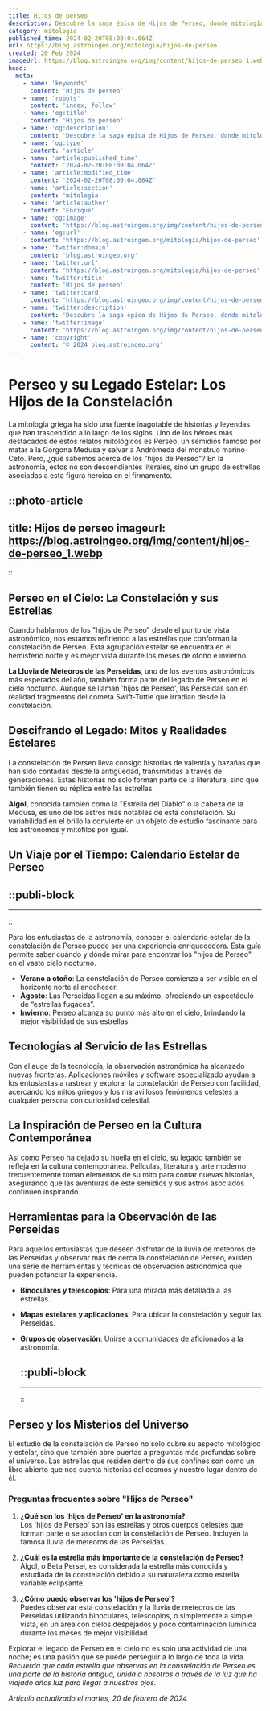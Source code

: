 ```yaml
---
title: Hijos de perseo
description: Descubre la saga épica de Hijos de Perseo, donde mitología y aventura se entrelazan en una narrativa fascinante y llena de acción.
category: mitologia
published_time: 2024-02-20T08:00:04.064Z
url: https://blog.astroingeo.org/mitologia/hijos-de-perseo
created: 20 Feb 2024
imageUrl: https://blog.astroingeo.org/img/content/hijos-de-perseo_1.webp
head:
  meta:
    - name: 'keywords'
      content: 'Hijos de perseo'
    - name: 'robots'
      content: 'index, follow'
    - name: 'og:title'
      content: 'Hijos de perseo'
    - name: 'og:description'
      content: 'Descubre la saga épica de Hijos de Perseo, donde mitología y aventura se entrelazan en una narrativa fascinante y llena de acción.'
    - name: 'og:type'
      content: 'article'
    - name: 'article:published_time'
      content: '2024-02-20T08:00:04.064Z'
    - name: 'article:modified_time'
      content: '2024-02-20T08:00:04.064Z'
    - name: 'article:section'
      content: 'mitologia'
    - name: 'article:author'
      content: 'Enrique'
    - name: 'og:image'
      content: 'https://blog.astroingeo.org/img/content/hijos-de-perseo_1.webp'
    - name: 'og:url'
      content: 'https://blog.astroingeo.org/mitologia/hijos-de-perseo'
    - name: 'twitter:domain'
      content: 'blog.astroingeo.org'
    - name: 'twitter:url'
      content: 'https://blog.astroingeo.org/mitologia/hijos-de-perseo'
    - name: 'twitter:title'
      content: 'Hijos de perseo'
    - name: 'twitter:card'
      content: 'https://blog.astroingeo.org/img/content/hijos-de-perseo_1.webp'
    - name: 'twitter:description'
      content: 'Descubre la saga épica de Hijos de Perseo, donde mitología y aventura se entrelazan en una narrativa fascinante y llena de acción.'
    - name: 'twitter:image'
      content: 'https://blog.astroingeo.org/img/content/hijos-de-perseo_1.webp'
    - name: 'copyright'
      content: '© 2024 blog.astroingeo.org'
---
```

# Perseo y su Legado Estelar: Los Hijos de la Constelación

La mitología griega ha sido una fuente inagotable de historias y leyendas que han trascendido a lo largo de los siglos. Uno de los héroes más destacados de estos relatos mitológicos es Perseo, un semidiós famoso por matar a la Gorgona Medusa y salvar a Andrómeda del monstruo marino Ceto. Pero, ¿qué sabemos acerca de los "hijos de Perseo"? En la astronomía, estos no son descendientes literales, sino un grupo de estrellas asociadas a esta figura heroica en el firmamento.


::photo-article
---
title: Hijos de perseo
imageurl: https://blog.astroingeo.org/img/content/hijos-de-perseo_1.webp
---
::



## Perseo en el Cielo: La Constelación y sus Estrellas

Cuando hablamos de los "hijos de Perseo" desde el punto de vista astronómico, nos estamos refiriendo a las estrellas que conforman la constelación de Perseo. Esta agrupación estelar se encuentra en el hemisferio norte y es mejor vista durante los meses de otoño e invierno.

**La Lluvia de Meteoros de las Perseidas**, uno de los eventos astronómicos más esperados del año, también forma parte del legado de Perseo en el cielo nocturno. Aunque se llaman 'hijos de Perseo', las Perseidas son en realidad fragmentos del cometa Swift-Tuttle que irradian desde la constelación.

## Descifrando el Legado: Mitos y Realidades Estelares

La constelación de Perseo lleva consigo historias de valentía y hazañas que han sido contadas desde la antigüedad, transmitidas a través de generaciones. Estas historias no solo forman parte de la literatura, sino que también tienen su réplica entre las estrellas.

**Algol**, conocida también como la "Estrella del Diablo" o la cabeza de la Medusa, es uno de los astros más notables de esta constelación. Su variabilidad en el brillo la convierte en un objeto de estudio fascinante para los astrónomos y mitófilos por igual.

## Un Viaje por el Tiempo: Calendario Estelar de Perseo


  ::publi-block
  ---
  ---
  ::
  
  

Para los entusiastas de la astronomía, conocer el calendario estelar de la constelación de Perseo puede ser una experiencia enriquecedora. Esta guía permite saber cuándo y dónde mirar para encontrar los "hijos de Perseo" en el vasto cielo nocturno.

- **Verano a otoño**: La constelación de Perseo comienza a ser visible en el horizonte norte al anochecer.
- **Agosto**: Las Perseidas llegan a su máximo, ofreciendo un espectáculo de “estrellas fugaces”.
- **Invierno**: Perseo alcanza su punto más alto en el cielo, brindando la mejor visibilidad de sus estrellas.

## Tecnologías al Servicio de las Estrellas

Con el auge de la tecnología, la observación astronómica ha alcanzado nuevas fronteras. Aplicaciones móviles y software especializado ayudan a los entusiastas a rastrear y explorar la constelación de Perseo con facilidad, acercando los mitos griegos y los maravillosos fenómenos celestes a cualquier persona con curiosidad celestial.

## La Inspiración de Perseo en la Cultura Contemporánea

Así como Perseo ha dejado su huella en el cielo, su legado también se refleja en la cultura contemporánea. Películas, literatura y arte moderno frecuentemente toman elementos de su mito para contar nuevas historias, asegurando que las aventuras de este semidiós y sus astros asociados continúen inspirando.

## Herramientas para la Observación de las Perseidas

Para aquellos entusiastas que deseen disfrutar de la lluvia de meteoros de las Perseidas y observar más de cerca la constelación de Perseo, existen una serie de herramientas y técnicas de observación astronómica que pueden potenciar la experiencia.

- **Binoculares y telescopios**: Para una mirada más detallada a las estrellas.
- **Mapas estelares y aplicaciones**: Para ubicar la constelación y seguir las Perseidas.
- **Grupos de observación**: Unirse a comunidades de aficionados a la astronomía.


  ::publi-block
  ---
  ---
  ::
  
  

## Perseo y los Misterios del Universo

El estudio de la constelación de Perseo no solo cubre su aspecto mitológico y estelar, sino que también abre puertas a preguntas más profundas sobre el universo. Las estrellas que residen dentro de sus confines son como un libro abierto que nos cuenta historias del cosmos y nuestro lugar dentro de él.

### Preguntas frecuentes sobre "Hijos de Perseo"

1. **¿Qué son los 'hijos de Perseo' en la astronomía?**  
   Los 'hijos de Perseo' son las estrellas y otros cuerpos celestes que forman parte o se asocian con la constelación de Perseo. Incluyen la famosa lluvia de meteoros de las Perseidas.

2. **¿Cuál es la estrella más importante de la constelación de Perseo?**  
   Algol, o Beta Persei, es considerada la estrella más conocida y estudiada de la constelación debido a su naturaleza como estrella variable eclipsante.

3. **¿Cómo puedo observar los 'hijos de Perseo'?**  
   Puedes observar esta constelación y la lluvia de meteoros de las Perseidas utilizando binoculares, telescopios, o simplemente a simple vista, en un área con cielos despejados y poco contaminación lumínica durante los meses de mejor visibilidad.

Explorar el legado de Perseo en el cielo no es solo una actividad de una noche; es una pasión que se puede perseguir a lo largo de toda la vida. *Recuerda que cada estrella que observas en la constelación de Perseo es una parte de la historia antigua, unida a nosotros a través de la luz que ha viajado años luz para llegar a nuestros ojos.*

_Artículo actualizado el martes, 20 de febrero de 2024_